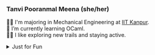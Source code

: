 <!--
**TanviPooranmal/TanviPooranmal** is a ✨ _special_ ✨ repository because its `README.md` (this file) appears on your GitHub profile. -->
### Tanvi Pooranmal Meena (she/her)
👩‍🎓 I'm majoring in Mechanical Engineering at [IIT Kanpur](https://www.iitk.ac.in/).  
🌱 I’m currently learning OCaml.  
🚴‍♀️ I like exploring new trails and staying active.  
<!--🤝 I contributed to [Astropy](https://github.com/astropy/astropy).  -->

<details>
  <summary> Just for Fun</summary>
  
  <!--START_SECTION:waka-->
![Code Time](http://img.shields.io/badge/Code%20Time-31%20hrs%2057%20mins-blue)

![Profile Views](http://img.shields.io/badge/Profile%20Views-0-blue)

**I'm a Night 🦉** 

```text
🌞 Morning                23 commits          █░░░░░░░░░░░░░░░░░░░░░░░░   02.77 % 
🌆 Daytime                218 commits         ███████░░░░░░░░░░░░░░░░░░   26.23 % 
🌃 Evening                302 commits         █████████░░░░░░░░░░░░░░░░   36.34 % 
🌙 Night                  288 commits         █████████░░░░░░░░░░░░░░░░   34.66 % 
```
📅 **I'm Most Productive on Saturday** 

```text
Monday                   85 commits          ███░░░░░░░░░░░░░░░░░░░░░░   10.23 % 
Tuesday                  103 commits         ███░░░░░░░░░░░░░░░░░░░░░░   12.39 % 
Wednesday                93 commits          ███░░░░░░░░░░░░░░░░░░░░░░   11.19 % 
Thursday                 69 commits          ██░░░░░░░░░░░░░░░░░░░░░░░   08.30 % 
Friday                   184 commits         ██████░░░░░░░░░░░░░░░░░░░   22.14 % 
Saturday                 210 commits         ██████░░░░░░░░░░░░░░░░░░░   25.27 % 
Sunday                   87 commits          ███░░░░░░░░░░░░░░░░░░░░░░   10.47 % 
```


📊 **This Week I Spent My Time On** 

```text
🕑︎ Time Zone: Asia/Kolkata

💬 Programming Languages: 
JavaScript               12 hrs 10 mins      ██████████░░░░░░░░░░░░░░░   41.72 % 
Markdown                 5 hrs 5 mins        ████░░░░░░░░░░░░░░░░░░░░░   17.42 % 
CSS                      4 hrs 19 mins       ████░░░░░░░░░░░░░░░░░░░░░   14.81 % 
YAML                     2 hrs 26 mins       ██░░░░░░░░░░░░░░░░░░░░░░░   08.35 % 
reStructuredText         1 hr 4 mins         █░░░░░░░░░░░░░░░░░░░░░░░░   03.67 % 

🔥 Editors: 
VS Code                  28 hrs 10 mins      ████████████████████████░   96.55 % 
Neovim                   56 mins             █░░░░░░░░░░░░░░░░░░░░░░░░   03.25 % 
Unknown Editor           3 mins              ░░░░░░░░░░░░░░░░░░░░░░░░░   00.21 % 

💻 Operating System: 
Linux                    29 hrs 11 mins      █████████████████████████   100.00 % 
```

**I Mostly Code in JavaScript** 

```text
JavaScript               11 repos            ████████░░░░░░░░░░░░░░░░░   30.56 % 
Go                       3 repos             ██░░░░░░░░░░░░░░░░░░░░░░░   08.33 % 
TypeScript               2 repos             █░░░░░░░░░░░░░░░░░░░░░░░░   05.56 % 
Lua                      1 repo              █░░░░░░░░░░░░░░░░░░░░░░░░   02.78 % 
TeX                      1 repo              █░░░░░░░░░░░░░░░░░░░░░░░░   02.78 % 
```




 Last Updated on 16/12/2024 18:52:12 UTC
<!--END_SECTION:waka-->
</details>
